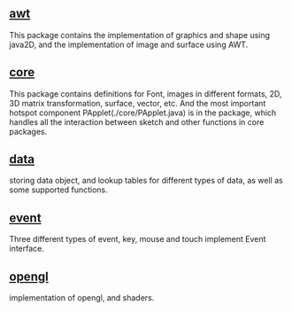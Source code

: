 

## [awt](./awt)
This package contains the implementation of graphics and shape using java2D, and the implementation of image and surface using AWT.

## [core](./core)
This package contains definitions for Font, images in different formats, 2D, 3D matrix transformation, surface, vector, etc. 
And the most important hotspot component PApplet(./core/PApplet.java) is in the package, which handles all the interaction between sketch and other functions in core packages.

## [data](./data)
storing data object, and lookup tables for different types of data, as well as some supported functions.

## [event](./event)
Three different types of event, key, mouse and touch implement Event interface.


## [opengl](./opengl)
implementation of opengl, and shaders.
